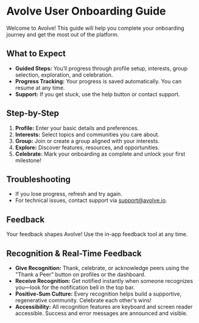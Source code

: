 # Avolve User Onboarding Guide

Welcome to Avolve! This guide will help you complete your onboarding journey and get the most out of the platform.

## What to Expect

- **Guided Steps:** You’ll progress through profile setup, interests, group selection, exploration, and celebration.
- **Progress Tracking:** Your progress is saved automatically. You can resume at any time.
- **Support:** If you get stuck, use the help button or contact support.

## Step-by-Step

1. **Profile:** Enter your basic details and preferences.
2. **Interests:** Select topics and communities you care about.
3. **Group:** Join or create a group aligned with your interests.
4. **Explore:** Discover features, resources, and opportunities.
5. **Celebrate:** Mark your onboarding as complete and unlock your first milestone!

## Troubleshooting

- If you lose progress, refresh and try again.
- For technical issues, contact support via [support@avolve.io](mailto:support@avolve.io).

## Feedback

Your feedback shapes Avolve! Use the in-app feedback tool at any time.

## Recognition & Real-Time Feedback

- **Give Recognition:** Thank, celebrate, or acknowledge peers using the "Thank a Peer" button on profiles or the dashboard.
- **Receive Recognition:** Get notified instantly when someone recognizes you—look for the notification bell in the top bar.
- **Positive-Sum Culture:** Every recognition helps build a supportive, regenerative community. Celebrate each other's wins!
- **Accessibility:** All recognition features are keyboard and screen reader accessible. Success and error messages are announced and visible.
